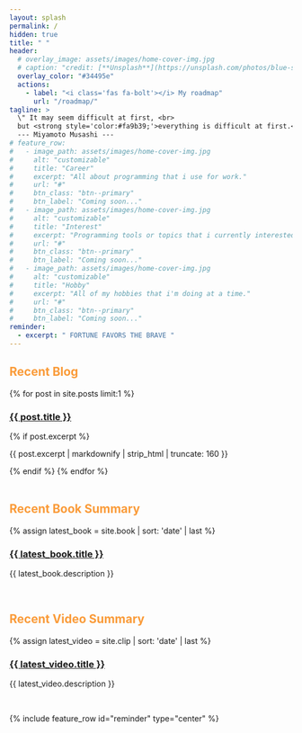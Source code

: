 ```yaml
---
layout: splash
permalink: /
hidden: true
title: " "
header:
  # overlay_image: assets/images/home-cover-img.jpg
  # caption: "credit: [**Unsplash**](https://unsplash.com/photos/blue-sky-with-clouds-viNPa2F7fnw)"
  overlay_color: "#34495e"
  actions:
    - label: "<i class='fas fa-bolt'></i> My roadmap"
      url: "/roadmap/"
tagline: >
  \" It may seem difficult at first, <br>
  but <strong style='color:#fa9b39;'>everything is difficult at first.</strong>\" <br><br>
  --- Miyamoto Musashi ---
# feature_row:
#   - image_path: assets/images/home-cover-img.jpg
#     alt: "customizable"
#     title: "Career"
#     excerpt: "All about programming that i use for work."
#     url: "#"
#     btn_class: "btn--primary"
#     btn_label: "Coming soon..."
#   - image_path: assets/images/home-cover-img.jpg
#     alt: "customizable"
#     title: "Interest"
#     excerpt: "Programming tools or topics that i currently interested in."
#     url: "#"
#     btn_class: "btn--primary"
#     btn_label: "Coming soon..."
#   - image_path: assets/images/home-cover-img.jpg
#     alt: "customizable"
#     title: "Hobby"
#     excerpt: "All of my hobbies that i'm doing at a time."
#     url: "#"
#     btn_class: "btn--primary"
#     btn_label: "Coming soon..."
reminder:
  - excerpt: " FORTUNE FAVORS THE BRAVE "
---
```


<div class="feature__wrapper">
  <div class="feature__item">
    <div class="archive__item">
      <div class="archive__item-body">
        <h2 class="archive__item-title" style="color: #fa9b39;">Recent Blog</h2>
        <div class="archive__item-excerpt">
          {% for post in site.posts limit:1 %}
            <h3><a href="{{ post.url | relative_url }}">{{ post.title }}</a></h3>
            {% if post.excerpt %}
              <p class="archive__item-excerpt" itemprop="description">
                {{ post.excerpt | markdownify | strip_html | truncate: 160 }}
              </p>
            {% endif %}
          {% endfor %}
        </div>
      </div>
    </div>
    <br>
  </div>

  <div class="feature__item">
    <div class="archive__item">
      <div class="archive__item-body">
        <h2 class="archive__item-title" style="color: #fa9b39;">Recent Book Summary</h2>
        <div class="archive__item-excerpt">
          {% assign latest_book = site.book | sort: 'date' | last %}
          <h3><a href="{{ latest_book.url | relative_url }}">{{ latest_book.title }}</a></h3>
          <p>{{ latest_book.description }}</p>
        </div>
      </div>
    </div>
    <br>
  </div>

  <div class="feature__item">
    <div class="archive__item">
      <div class="archive__item-body">
        <h2 class="archive__item-title" style="color: #fa9b39;">Recent Video Summary</h2>
        <div class="archive__item-excerpt">
          {% assign latest_video = site.clip | sort: 'date' | last %}
          <h3><a href="{{ latest_video.url | relative_url }}">{{ latest_video.title }}</a></h3>
          <p>{{ latest_video.description }}</p>
        </div>
      </div>
    </div>
    <br>
  </div>
</div>

<!-- {% include feature_row id="feature_row" %} -->
{% include feature_row id="reminder" type="center" %}

<!-- {% include video id="Z1mlyfza9i8" provider="youtube" %} -->
<!-- {% include video id="fcvHgr9Nb7Q" provider="youtube" %} -->
